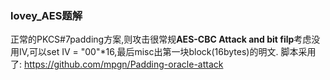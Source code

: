 ### lovey_AES题解
正常的PKCS#7padding方案,则攻击很常规**AES-CBC Attack and bit filp**考虑没用IV,可以set IV = "00"*16,最后misc出第一块block(16bytes)的明文.
脚本采用了: https://github.com/mpgn/Padding-oracle-attack
